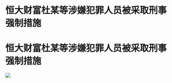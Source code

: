 # 恒大财富杜某等涉嫌犯罪人员被采取刑事强制措施

# 恒大财富杜某等涉嫌犯罪人员被采取刑事强制措施

![](https://inews.gtimg.com/news_bt/O8uN7_c5ychi_tZliHV4MqiKwFxtzZzItonwRFxtFC4voAA/1000)

